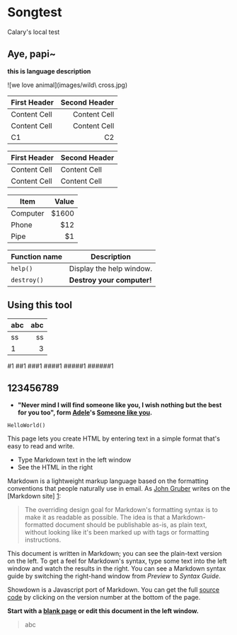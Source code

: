 Songtest
========

Calary's local test 

## Aye, papi~
**this is language description**

![we love animal](images/wild\ cross.jpg)



|First Header  | Second Header|
|------------- | -------------:|
|Content Cell  | Content Cell|
|Content Cell  | Content Cell|
|C1 |  C2 |

| First Header  | Second Header |
| ------------- | ------------- |
| Content Cell  | Content Cell  |
| Content Cell  | Content Cell  |

| Item      | Value |
| --------- | -----:|
| Computer  | $1600 |
| Phone     |   $12 |
| Pipe      |  $1 |

| Function name | Description                    |
| ------------- | ------------------------------ |
| `help()`      | Display the help window.       |
| `destroy()`   | **Destroy your computer!**     |

Using this tool
---------------

|abc|abc|
|-----|-----:|
|ss|ss|
|1|3|

#1
##1
###1
####1
#####1
######1

123456789
---------

* **"Never mind I will find someone like you, I wish nothing but the best for you too", form [Adele]'s [Someone like you].**

`HelloWorld()` 







This page lets you create HTML by entering text in a simple format that's easy to read and write.

  - Type Markdown text in the left window
  - See the HTML in the right

Markdown is a lightweight markup language based on the formatting conventions that people naturally use in email.  As [John Gruber] writes on the [Markdown site] [1]:

> The overriding design goal for Markdown's
> formatting syntax is to make it as readable 
> as possible. The idea is that a
> Markdown-formatted document should be
> publishable as-is, as plain text, without
> looking like it's been marked up with tags
> or formatting instructions.

This document is written in Markdown; you can see the plain-text version on the left.  To get a feel for Markdown's syntax, type some text into the left window and watch the results in the right.  You can see a Markdown syntax guide by switching the right-hand window from *Preview* to *Syntax Guide*.

Showdown is a Javascript port of Markdown.  You can get the full [source code] by clicking on the version number at the bottom of the page.

**Start with a [blank page] or edit this document in the left window.**

  [john gruber]: http://daringfireball.net/
  [1]: http://daringfireball.net/projects/markdown/
  [source code]: http://www.attacklab.net/showdown-v0.9.zip
  [blank page]: ?blank=1 "Clear all text"

[adele]: http://www.xiami.com/artist/23485
[Someone like you]: http://www.xiami.com/song/1769915743


> abc